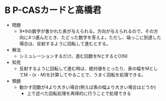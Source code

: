 # B P-CASカードと高橋君

- 問題
    - 9\*9の数字が書かれた表が与えられる。方向が与えられるので、その方向に4つ進んだとき、たどった数字を答えよ。ただし、端っこに到達した場合は、反射するように回転して進むとする。
- 解法
    - シミュレーションするだけ。進む回数をNとするとO(N)
- 知見
    - 反射するように回転して進む時は、絶対値をとったり、表の幅をMとしてM - (x - M)を計算してやることで、うまく回転を処理できる。
- 類題
    - 動かす回数が4より大きい場合(例えば表の幅より大きい場合はどうか)
        - 上で述べた回転処理を再帰的に行うことで処理できる

